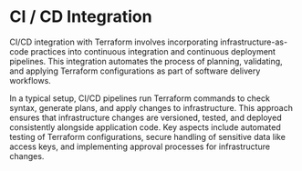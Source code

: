 # CI / CD Integration

CI/CD integration with Terraform involves incorporating infrastructure-as-code practices into continuous integration and continuous deployment pipelines. This integration automates the process of planning, validating, and applying Terraform configurations as part of software delivery workflows.

In a typical setup, CI/CD pipelines run Terraform commands to check syntax, generate plans, and apply changes to infrastructure. This approach ensures that infrastructure changes are versioned, tested, and deployed consistently alongside application code. Key aspects include automated testing of Terraform configurations, secure handling of sensitive data like access keys, and implementing approval processes for infrastructure changes.